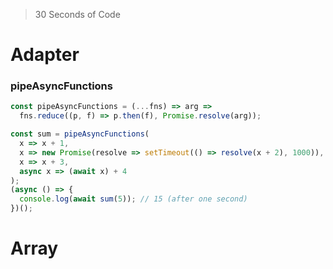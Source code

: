> 30 Seconds of Code

# Adapter

### pipeAsyncFunctions

```js
const pipeAsyncFunctions = (...fns) => arg =>
  fns.reduce((p, f) => p.then(f), Promise.resolve(arg));

const sum = pipeAsyncFunctions(
  x => x + 1,
  x => new Promise(resolve => setTimeout(() => resolve(x + 2), 1000)),
  x => x + 3,
  async x => (await x) + 4
);
(async () => {
  console.log(await sum(5)); // 15 (after one second)
})();
```

# Array

